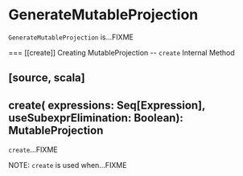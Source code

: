 # GenerateMutableProjection

`GenerateMutableProjection` is...FIXME

=== [[create]] Creating MutableProjection -- `create` Internal Method

[source, scala]
----
create(
  expressions: Seq[Expression],
  useSubexprElimination: Boolean): MutableProjection
----

`create`...FIXME

NOTE: `create` is used when...FIXME
